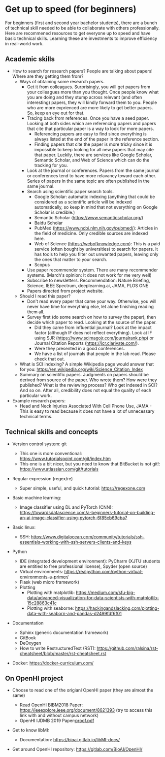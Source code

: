 # Get up to speed (for beginners)

For beginners (first and second year bachelor students), there are a bunch of technical skill needed to be able to collaborate with others professionally. Here are recommened resources to get everyone up to speed and have basic technical skills. Learning these are investments to improve efficiency in real-world work.

## Academic skills

- How to search for research papers? People are talking about papers! Where are they getting them from?
  - Ways of obtaining some research papers.
    - Get it from colleagues. Surprisingly, you will get papers from your colleagues more than you thought. Once people know what you are doing and they stump across relevant (and often interesting) papers, they will kindly forward them to you. People who are more exprienced are more likely to get better papers. So, keep an eye out for that. 
    - Tracing back from references. Once you have a seed paper. Looking at both sides which are referencing papers and papers that cite that particular paper is a way to look for more papers.
      - Referencing papers are easy to find since everything is always listed at the end of the paper in the reference section. 
      - Finding papers that cite the paper is more tricky since it is impossible to keep looking for all new papers that may cite that paper. Luckily, there are services like Google Scholar, Semantic Scholar, and Web of Science which can do the tracking for you. 
    - Look at the journal or conferences. Papers from the same journal or conferences tend to have more relavancy toward each other. Series of papers in the same topic are often published in the same journal. 
    - Search using scientific paper search tools.
      - Google Scholar: automatic indexing (anything that could be considered as a scientific article will be indexed automatically, so keep in mind that not everything on Google Scholar is credible.)
      - Semantic Scholar (https://www.semanticscholar.org/)
      - Baidu Scholar
      - PubMed (https://www.ncbi.nlm.nih.gov/pubmed/): Articles in the field of medicine. Only credible sources are indexed here. 
      - Web of Science (https://webofknowledge.com): This is a paid service (often bought by universities) to search for papers. It has tools to help you filter out unwanted papers, leaving only the ones that matter to your search. 
      - Scopus
    - Use paper recommender system. There are many recommender systems. (March's opinion: It does not work for me very well) 
    - Subscribe to newsletters. Recommendation: Nature Briefing, Science, IEEE Spectrum, deeplearning.ai, JAMA, PLOS ONE
    - Papers directed from project website. 
  - Should I read this paper?
    - Don't read every paper that came your way. Otherwise, you will never have time for everything else, let alone finishing reading them all. 
    - Survey first (do some search on how to survey the paper), then decide which paper to read. Looking at the source of the paper.
      - Did they came from influential journal? Look at the impact factor (although IF does not reflect everything). Look at IF using SJR (https://www.scimagojr.com/journalrank.php) or Journal Citation Reports (https://jcr.clarivate.com/).
      - Were they presented in a good conferences. 
      - We have a list of journals that people in the lab read. Please check that out. 
  - What is SCI indexing? A simple Wikipedia page would answer that for you: https://en.wikipedia.org/wiki/Science_Citation_Index
  - Summary on scientific papers. Judgments on papers should be derived from source of the paper. Who wrote them? How were they published? What is the reviewing process? Who get indexed in SCI? And so on. After all, credibility does not equal the quality of each particular work.
- Example research papers:
  - Head and Neck Injuries Associated With Cell Phone Use, JAMA - This is easy to read because it does not have a lot of unnecessary technical terms.


## Technical skills and concepts

- Version control system: git
  - This one is more conventional: https://www.tutorialspoint.com/git/index.htm
  - This one is a bit nicer, but you need to know that BitBucket is not git!: https://www.atlassian.com/git/tutorials

- Regular expression (regex/re)
  - Super simple, useful, and quick tutorial: https://regexone.com

- Basic machine learning:
  - Image classifier using DL and PyTorch (CNN): https://towardsdatascience.com/a-beginners-tutorial-on-building-an-ai-image-classifier-using-pytorch-6f85cb69cba7

- Basic linux:
  - SSH: https://www.digitalocean.com/community/tutorials/ssh-essentials-working-with-ssh-servers-clients-and-keys

- Python
  - IDE (integrated development environment): PyCharm (XJTU students are entitied to free professional license), Spyder (open source)
  - Virtual environments: https://realpython.com/python-virtual-environments-a-primer/
  - Flask (web micro framework)
  - Plotting
    - Plotting with matplotlib: https://medium.com/sfu-big-data/advanced-visualization-for-data-scientists-with-matplotlib-15c28863c41c
    - Plotting with seaborne: https://hackingandslacking.com/plotting-data-with-seaborn-and-pandas-d2499fdf6f01

- Documentation
  - Sphinx (generic documentation framework) 
  - GitBook
  - DeOxygen
  - How to write RestructuredText (RST): https://github.com/ralsina/rst-cheatsheet/blob/master/rst-cheatsheet.rst

- Docker: https://docker-curriculum.com/

## On OpenHI project

- Choose to read one of the origianl OpenHI paper (they are almost the same)
  - Read OpenHI BIBM2018 Paper: https://ieeexplore.ieee.org/document/8621393 (try to access this link with and without campus network) 
  - OpenHI IJDMB 2019 Paper:[proof.pdf](files/openhi-ijdmb-proof.pdf)

- Get to know libMI:
  - Documentation: https://bioai.gitlab.io/libMI-docs/

- Get around OpenHI repository: https://gitlab.com/BioAI/OpenHI/

